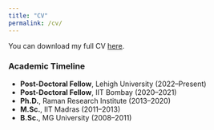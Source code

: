 ```yaml
---
title: "CV"
permalink: /cv/
---
```


You can download my full CV [here](../assets/Sreeja_Academic_CV.pdf).

### Academic Timeline
- **Post-Doctoral Fellow**, Lehigh University (2022–Present)
- **Post-Doctoral Fellow**, IIT Bombay (2020–2021)
- **Ph.D.**, Raman Research Institute (2013–2020)
- **M.Sc.**, IIT Madras (2011–2013)
- **B.Sc.**, MG University (2008–2011)

